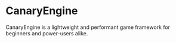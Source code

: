# CanaryEngine

CanaryEngine is a lightweight and performant game framework for beginners and power-users alike.